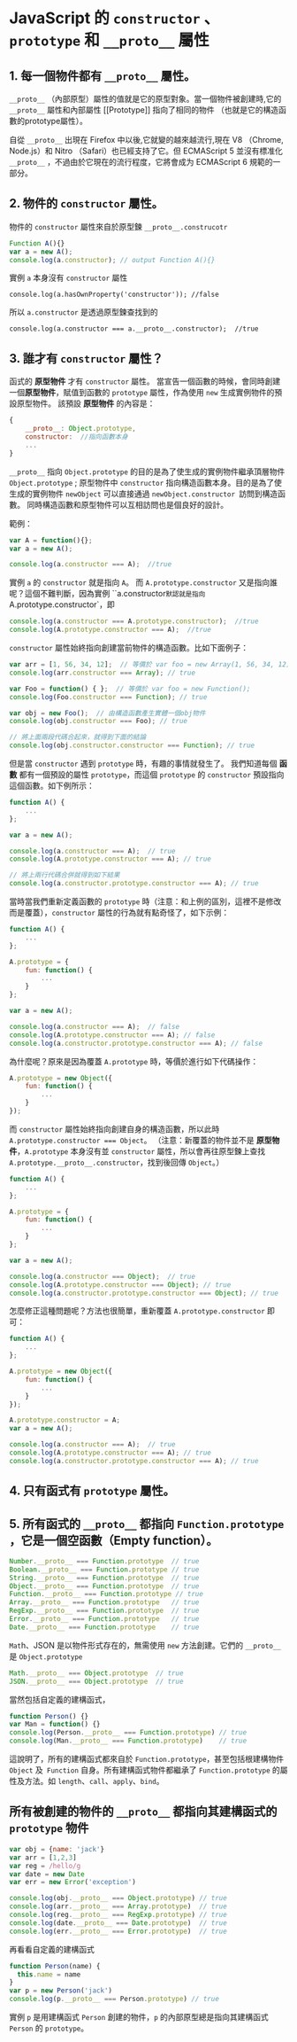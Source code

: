 # JavaScript 的 `constructor` 、 `prototype` 和 `__proto__` 屬性

## 1. 每一個物件都有 `__proto__` 屬性。

`__proto__` （內部原型）屬性的值就是它的原型對象。當一個物件被創建時,它的 `__proto__` 屬性和內部屬性 [[Prototype]] 指向了相同的物件 （也就是它的構造函數的prototype屬性）。

自從 `__proto__` 出現在 Firefox 中以後,它就變的越來越流行,現在 V8 （Chrome, Node.js）和 Nitro （Safari）也已經支持了它。但 ECMAScript 5 並沒有標准化 `__proto__` ，不過由於它現在的流行程度，它將會成为 ECMAScript 6 規範的一部分。

## 2. 物件的 `constructor` 屬性。
物件的 `constructor` 屬性來自於原型鍊 `__proto__.construcotr`

```javascript
Function A(){}
var a = new A();
console.log(a.constructor); // output Function A(){}
```

實例 `a` 本身沒有 `constructor` 屬性
```jaascript
console.log(a.hasOwnProperty('constructor')); //false
```
所以 `a.constructor` 是透過原型鍊查找到的
```jaascript
console.log(a.constructor === a.__proto__.constructor);  //true
```

## 3. 誰才有 `constructor` 屬性？

函式的 **原型物件** 才有 `constructor` 屬性。
當宣告一個函數的時候，會同時創建一個**原型物件**，賦值到函數的 `prototype` 屬性，作為使用 `new` 生成實例物件的預設原型物件。
該預設 **原型物件** 的內容是：

```javascript
{
    __proto__: Object.prototype,
    constructor:  //指向函數本身
    ...
}
```

`__proto__` 指向 `Object.prototype` 的目的是為了使生成的實例物件繼承頂層物件 `Object.prototype` ;
原型物件中 `constructor` 指向構造函數本身。目的是為了使生成的實例物件 `newObject` 可以直接通過 `newObject.constructor `訪問到構造函數。
同時構造函數和原型物件可以互相訪問也是個良好的設計。

範例：
```javascript
var A = function(){};  
var a = new A();

console.log(a.constructor === A);  //true
```

實例 `a` 的 `constructor` 就是指向 `A`。
而 `A.prototype.constructor` 又是指向誰呢？這個不難判斷，因為實例 ``a.constructor` 默認就是指向 `A.prototype.constructor`，即

```javascript
console.log(a.constructor === A.prototype.constructor);  //true  
console.log(A.prototype.constructor === A);  //true
```

`constructor` 屬性始終指向創建當前物件的構造函數。比如下面例子：

```javascript
var arr = [1, 56, 34, 12];  // 等價於 var foo = new Array(1, 56, 34, 12);  
console.log(arr.constructor === Array); // true  

var Foo = function() { };  // 等價於 var foo = new Function();  
console.log(Foo.constructor === Function); // true  

var obj = new Foo();  // 由構造函數產生實體一個obj物件  
console.log(obj.constructor === Foo); // true 

// 將上面兩段代碼合起來，就得到下面的結論  
console.log(obj.constructor.constructor === Function); // true 
```

但是當 `constructor` 遇到 `prototype` 時，有趣的事情就發生了。
我們知道每個 **函數** 都有一個預設的屬性 `prototype`，而這個 `prototype` 的 `constructor` 預設指向這個函數。如下例所示：

```javascript
function A() {  
    ... 
};  

var a = new A();  

console.log(a.constructor === A);  // true  
console.log(A.prototype.constructor === A); // true  

// 將上兩行代碼合併就得到如下結果  
console.log(a.constructor.prototype.constructor === A); // true 
```

當時當我們重新定義函數的 `prototype` 時（注意：和上例的區別，這裡不是修改而是覆蓋），`constructor` 屬性的行為就有點奇怪了，如下示例：

```javascript
function A() {  
    ...  
};

A.prototype = {  
    fun: function() {  
        ...  
    }  
};  

var a = new A();

console.log(a.constructor === A);  // false  
console.log(A.prototype.constructor === A); // false  
console.log(a.constructor.prototype.constructor === A); // false
```

為什麼呢？原來是因為覆蓋 `A.prototype` 時，等價於進行如下代碼操作：

```javaScript
A.prototype = new Object({  
    fun: function() {  
        ...  
    }  
});
```

而 `constructor` 屬性始終指向創建自身的構造函數，所以此時 `A.prototype.constructor === Object`。
（注意：新覆蓋的物件並不是 **原型物件**，`A.prototype` 本身沒有並 `constructor` 屬性，所以會再往原型鍊上查找 `A.prototype.__proto__.constructor`，找到後回傳 `Object`。）

```javascript
function A() {  
    ... 
};  

A.prototype = {  
    fun: function() {  
        ...
    }  
};  

var a = new A();

console.log(a.constructor === Object);  // true  
console.log(A.prototype.constructor === Object); // true  
console.log(a.constructor.prototype.constructor === Object); // true 
```

怎麼修正這種問題呢？方法也很簡單，重新覆蓋 `A.prototype.constructor` 即可：

```javascript
function A() {  
    ...
};

A.prototype = new Object({  
    fun: function() {  
        ...
    }  
}); 

A.prototype.constructor = A;  
var a = new A();  

console.log(a.constructor === A);  // true  
console.log(A.prototype.constructor === A); // true  
console.log(a.constructor.prototype.constructor === A); // true 
```

## 4. 只有函式有 `prototype` 屬性。

## 5. 所有函式的 `__proto__` 都指向 `Function.prototype` ，它是一個空函數（Empty function）。

```javascript
Number.__proto__ === Function.prototype  // true
Boolean.__proto__ === Function.prototype // true
String.__proto__ === Function.prototype  // true
Object.__proto__ === Function.prototype  // true
Function.__proto__ === Function.prototype // true 
Array.__proto__ === Function.prototype   // true
RegExp.__proto__ === Function.prototype  // true
Error.__proto__ === Function.prototype   // true
Date.__proto__ === Function.prototype    // true
```
`Mat`h、JSON 是以物件形式存在的，無需使用 `new` 方法創建。它們的 `__proto__` 是 `Object.prototype`

```javascript
Math.__proto__ === Object.prototype  // true 
JSON.__proto__ === Object.prototype  // true
```

當然包括自定義的建構函式，

```javascript
function Person() {}
var Man = function() {}
console.log(Person.__proto__ === Function.prototype) // true
console.log(Man.__proto__ === Function.prototype)    // true
```

這說明了，所有的建構函式都來自於 `Function.prototype`，甚至包括根建構物件 `Object` 及` Function` 自身。所有建構函式物件都繼承了 `Function.prototype` 的屬性及方法。如 `length`、`call`、`apply`、`bind`。

## 所有被創建的物件的 `__proto__` 都指向其建構函式的 `prototype` 物件

```javascript
var obj = {name: 'jack'}
var arr = [1,2,3]
var reg = /hello/g
var date = new Date
var err = new Error('exception')

console.log(obj.__proto__ === Object.prototype) // true
console.log(arr.__proto__ === Array.prototype)  // true
console.log(reg.__proto__ === RegExp.prototype) // true
console.log(date.__proto__ === Date.prototype)  // true
console.log(err.__proto__ === Error.prototype)  // true
```

再看看自定義的建構函式

```javascript
function Person(name) {
  this.name = name
}
var p = new Person('jack')
console.log(p.__proto__ === Person.prototype) // true
```

實例 `p` 是用建構函式 `Person` 創建的物件，`p` 的內部原型總是指向其建構函式 `Person` 的 `prototype`。
